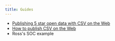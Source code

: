 ```yaml
---
title: Guides
---
```


- [Publishing 5 star open data with CSV on the Web](https://medium.swirrl.com/publishing-5-star-open-data-with-csv-on-the-web-csvw-e706f0b5327c)
- [How to publish CSV on the Web](https://medium.swirrl.com/how-to-publish-csv-on-the-web-csvw-4ea6cbb603b4?gi=fed6b5fc36f8)
- Ross's SOC example